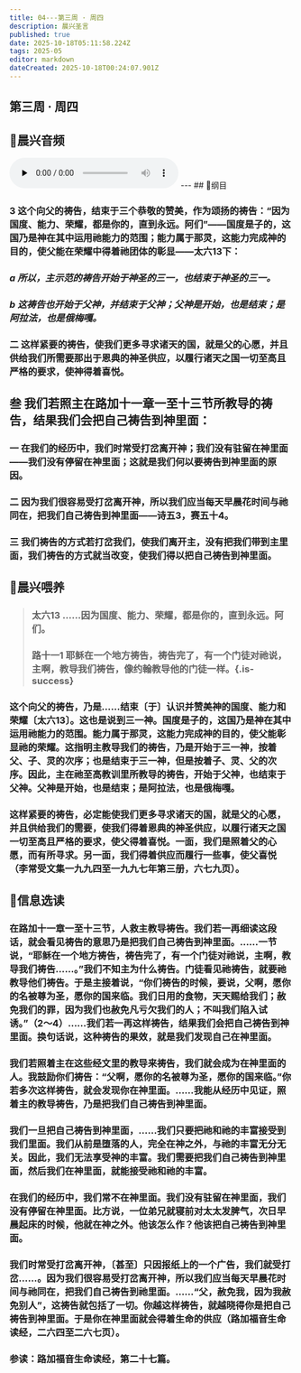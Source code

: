 ```yaml
---
title: 04---第三周 · 周四
description: 晨兴圣言
published: true
date: 2025-10-18T05:11:58.224Z
tags: 2025-05
editor: markdown
dateCreated: 2025-10-18T00:24:07.901Z
---
```


## 第三周 · 周四
## 🎵晨兴音频
<audio id="audio" controls="" preload="none">
      <source id="mp3" src="/2025-05/week3/week3day4.mp3">
</audio>
---
## 📖纲目

### 3    这个向父的祷告，结束于三个恭敬的赞美，作为颂扬的祷告：“因为国度、能力、荣耀，都是你的，直到永远。阿们”——国度是子的，这国乃是神在其中运用祂能力的范围；能力属于那灵，这能力完成神的目的，使父能在荣耀中得着祂团体的彰显——太六13下：

### *a    所以，主示范的祷告开始于神圣的三一，也结束于神圣的三一。*

### *b    这祷告也开始于父神，并结束于父神；父神是开始，也是结束；是阿拉法，也是俄梅嘎。*

### 二    这样紧要的祷告，使我们更多寻求诸天的国，就是父的心愿，并且供给我们所需要那出于恩典的神圣供应，以履行诸天之国一切至高且严格的要求，使神得着喜悦。

## 叁    我们若照主在路加十一章一至十三节所教导的祷告，结果我们会把自己祷告到神里面：

### 一    在我们的经历中，我们时常受打岔离开神；我们没有驻留在神里面——我们没有停留在神里面；这就是我们何以要祷告到神里面的原因。

### 二    因为我们很容易受打岔离开神，所以我们应当每天早晨花时间与祂同在，把我们自己祷告到神里面——诗五3，赛五十4。

### 三    我们祷告的方式若打岔我们，使我们离开主，没有把我们带到主里面，我们祷告的方式就当改变，使我们得以把自己祷告到神里面。

## 📖晨兴喂养

>### 太六13    ……因为国度、能力、荣耀，都是你的，直到永远。阿们。
>
>### 路十一1    耶稣在一个地方祷告，祷告完了，有一个门徒对祂说，主啊，教导我们祷告，像约翰教导他的门徒一样。{.is-success}

### 这个向父的祷告，乃是……结束〔于〕认识并赞美神的国度、能力和荣耀〔太六13〕。这也是说到三一神。国度是子的，这国乃是神在其中运用祂能力的范围。能力属于那灵，这能力完成神的目的，使父能彰显祂的荣耀。这指明主教导我们的祷告，乃是开始于三一神，按着父、子、灵的次序；也是结束于三一神，但是按着子、灵、父的次序。因此，主在祂至高教训里所教导的祷告，开始于父神，也结束于父神。父神是开始，也是结束；是阿拉法，也是俄梅嘎。

### 这样紧要的祷告，必定能使我们更多寻求诸天的国，就是父的心愿，并且供给我们的需要，使我们得着恩典的神圣供应，以履行诸天之国一切至高且严格的要求，使父得着喜悦。一面，我们是照着父的心愿，而有所寻求。另一面，我们得着供应而履行一些事，使父喜悦（李常受文集一九九四至一九九七年第三册，六七九页）。

## 📖信息选读

### 在路加十一章一至十三节，人救主教导祷告。我们若一再细读这段话，就会看见祷告的意思乃是把我们自己祷告到神里面。……一节说，“耶稣在一个地方祷告，祷告完了，有一个门徒对祂说，主啊，教导我们祷告……。”我们不知主为什么祷告。门徒看见祂祷告，就要祂教导他们祷告。于是主接着说，“你们祷告的时候，要说，父啊，愿你的名被尊为圣，愿你的国来临。我们日用的食物，天天赐给我们；赦免我们的罪，因为我们也赦免凡亏欠我们的人；不叫我们陷入试诱。”（2～4）……我们若一再这样祷告，结果我们会把自己祷告到神里面。换句话说，这种祷告的果效，就是我们发现自己在神里面。

### 我们若照着主在这些经文里的教导来祷告，我们就会成为在神里面的人。我鼓励你们祷告：“父啊，愿你的名被尊为圣，愿你的国来临。”你若多次这样祷告，就会发现你在神里面。……我能从经历中见证，照着主的教导祷告，乃是把我们自己祷告到神里面。

### 我们一旦把自己祷告到神里面，……我们只要把祂和祂的丰富接受到我们里面。我们从前是堕落的人，完全在神之外，与祂的丰富无分无关。因此，我们无法享受神的丰富。我们需要把我们自己祷告到神里面，然后我们在神里面，就能接受祂和祂的丰富。

### 在我们的经历中，我们常不在神里面。我们没有驻留在神里面，我们没有停留在神里面。比方说，一位弟兄就寝前对太太发脾气，次日早晨起床的时候，他就在神之外。他该怎么作？他该把自己祷告到神里面。

### 我们时常受打岔离开神，〔甚至〕只因报纸上的一个广告，我们就受打岔……。因为我们很容易受打岔离开神，所以我们应当每天早晨花时间与祂同在，把我们自己祷告到祂里面。……“父，赦免我，因为我赦免别人”，这祷告就包括了一切。你越这样祷告，就越晓得你是把自己祷告到神里面。于是你在神里面就会得着生命的供应（路加福音生命读经，二六四至二六七页）。

### 参读：路加福音生命读经，第二十七篇。
<!-- Google tag (gtag.js) -->
<script async src="https://www.googletagmanager.com/gtag/js?id=G-1P8709Z16T"></script>
<script>
  window.dataLayer = window.dataLayer || [];
  function gtag(){dataLayer.push(arguments);}
  gtag('js', new Date());

  gtag('config', 'G-1P8709Z16T');
</script>